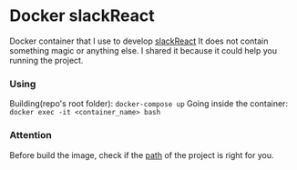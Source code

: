 # Docker slackReact
Docker container that I use to develop [slackReact](https://github.com/matheusfaustino/slackReact/)
It does not contain something magic or anything else. I shared it because it could help you running the project.

### Using
Building(repo's root folder): `docker-compose up`
Going inside the container: `docker exec -it <container_name> bash`

### Attention
Before build the image, check if the [path](/docker-compose.yml#L7-L8) of the project is right for you. 
